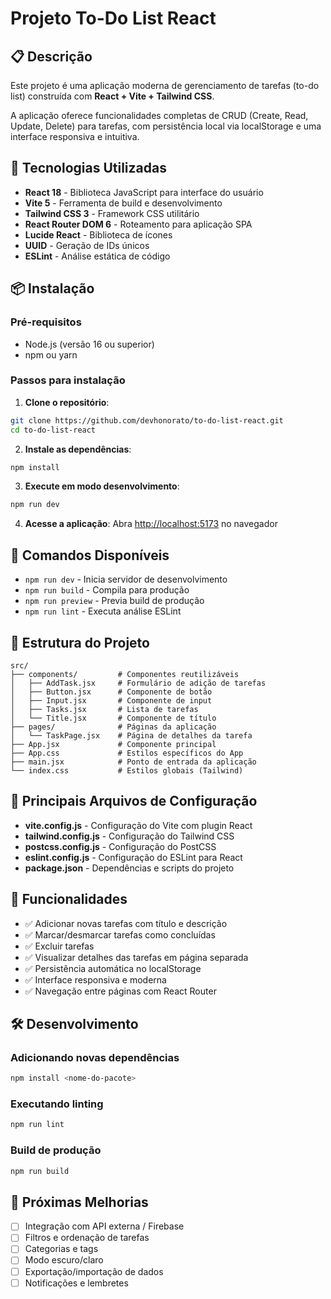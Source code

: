 
# Projeto To-Do List React

## 📋 Descrição

Este projeto é uma aplicação moderna de gerenciamento de tarefas (to-do list) construída com **React + Vite + Tailwind CSS**. 

A aplicação oferece funcionalidades completas de CRUD (Create, Read, Update, Delete) para tarefas, com persistência local via localStorage e uma interface responsiva e intuitiva.

## 🚀 Tecnologias Utilizadas

- **React 18** - Biblioteca JavaScript para interface do usuário
- **Vite 5** - Ferramenta de build e desenvolvimento
- **Tailwind CSS 3** - Framework CSS utilitário
- **React Router DOM 6** - Roteamento para aplicação SPA
- **Lucide React** - Biblioteca de ícones
- **UUID** - Geração de IDs únicos
- **ESLint** - Análise estática de código

## 📦 Instalação

### Pré-requisitos
- Node.js (versão 16 ou superior)
- npm ou yarn

### Passos para instalação

1. **Clone o repositório**:
```bash
git clone https://github.com/devhonorato/to-do-list-react.git
cd to-do-list-react
```

2. **Instale as dependências**:
```bash
npm install
```

3. **Execute em modo desenvolvimento**:
```bash
npm run dev
```

4. **Acesse a aplicação**:
Abra [http://localhost:5173](http://localhost:5173) no navegador

## 🎯 Comandos Disponíveis

- `npm run dev` - Inicia servidor de desenvolvimento
- `npm run build` - Compila para produção
- `npm run preview` - Previa build de produção
- `npm run lint` - Executa análise ESLint

## 📁 Estrutura do Projeto

```
src/
├── components/         # Componentes reutilizáveis
│   ├── AddTask.jsx     # Formulário de adição de tarefas
│   ├── Button.jsx      # Componente de botão
│   ├── Input.jsx       # Componente de input
│   ├── Tasks.jsx       # Lista de tarefas
│   └── Title.jsx       # Componente de título
├── pages/              # Páginas da aplicação
│   └── TaskPage.jsx    # Página de detalhes da tarefa
├── App.jsx             # Componente principal
├── App.css             # Estilos específicos do App
├── main.jsx            # Ponto de entrada da aplicação
└── index.css           # Estilos globais (Tailwind)
```

## 🔧 Principais Arquivos de Configuração

- **vite.config.js** - Configuração do Vite com plugin React
- **tailwind.config.js** - Configuração do Tailwind CSS
- **postcss.config.js** - Configuração do PostCSS
- **eslint.config.js** - Configuração do ESLint para React
- **package.json** - Dependências e scripts do projeto

## 🎨 Funcionalidades

- ✅ Adicionar novas tarefas com título e descrição
- ✅ Marcar/desmarcar tarefas como concluídas
- ✅ Excluir tarefas
- ✅ Visualizar detalhes das tarefas em página separada
- ✅ Persistência automática no localStorage
- ✅ Interface responsiva e moderna
- ✅ Navegação entre páginas com React Router

## 🛠️ Desenvolvimento

### Adicionando novas dependências
```bash
npm install <nome-do-pacote>
```

### Executando linting
```bash
npm run lint
```

### Build de produção
```bash
npm run build
```

## 🔮 Próximas Melhorias

- [ ] Integração com API externa / Firebase
- [ ] Filtros e ordenação de tarefas
- [ ] Categorias e tags
- [ ] Modo escuro/claro
- [ ] Exportação/importação de dados
- [ ] Notificações e lembretes
